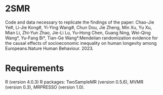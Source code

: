 # 2SMR
Code and data necessary to replicate the findings of the paper: 
Chao-Jie Ye#, Li-Jie Kong#, Yi-Ying Wang#, Chun Dou, Jie Zheng, Min Xu, Yu Xu, Mian Li, Zhi-Yun Zhao, Jie-Li Lu, Yu-Hong Chen, Guang Ning, Wei-Qing Wang*, Yu-Fang Bi*, Tian-Ge Wang*.Mendelian randomization evidence for the causal effects of socioeconomic inequality on human longevity among Europeans.Nature Human Behaviour. 2023.

# Requirements
R (version 4.0.3)
R packages: TwoSampleMR (version 0.5.6), MVMR (version 0.3), MRPRESSO (version 1.0).
